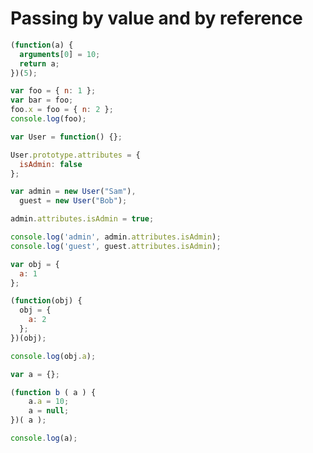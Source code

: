 # Passing by value and by reference

```javascript
(function(a) {
  arguments[0] = 10;
  return a;
})(5);
```

```javascript
var foo = { n: 1 };
var bar = foo;
foo.x = foo = { n: 2 };
console.log(foo);
```

```javascript
var User = function() {};

User.prototype.attributes = {
  isAdmin: false
};

var admin = new User("Sam"),
  guest = new User("Bob");

admin.attributes.isAdmin = true;

console.log('admin', admin.attributes.isAdmin);
console.log('guest', guest.attributes.isAdmin);
```

```javascript
var obj = {
  a: 1
};

(function(obj) {
  obj = {
    a: 2
  };
})(obj);

console.log(obj.a);
```

```javascript
var a = {};

(function b ( a ) {
    a.a = 10;
    a = null;
})( a );

console.log(a);
```

